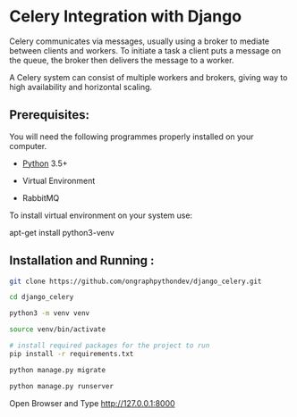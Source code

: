 # Celery Integration with Django

Celery communicates via messages, usually using a broker to mediate between clients and workers. To initiate a task a client puts a message on the queue, the broker then delivers the message to a worker.

A Celery system can consist of multiple workers and brokers, giving way to high availability and horizontal scaling.

## Prerequisites:

You will need the following programmes properly installed on your computer.

* [Python](https://www.python.org/) 3.5+

* Virtual Environment

* RabbitMQ

To install virtual environment on your system use:

apt-get install python3-venv

## Installation and Running :

```bash
git clone https://github.com/ongraphpythondev/django_celery.git

cd django_celery

python3 -m venv venv

source venv/bin/activate

# install required packages for the project to run
pip install -r requirements.txt

python manage.py migrate

python manage.py runserver
```

Open Browser and Type http://127.0.0.1:8000


